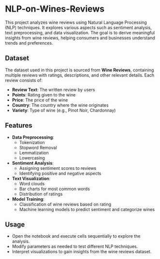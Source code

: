 # NLP-on-Wines-Reviews

This project analyzes wine reviews using Natural Language Processing (NLP) techniques. It explores various aspects such as sentiment analysis, text preprocessing, and data visualization. The goal is to derive meaningful insights from wine reviews, helping consumers and businesses understand trends and preferences.

## Dataset
The dataset used in this project is sourced from **Wine Reviews**, containing multiple reviews with ratings, descriptions, and other relevant details. Each review consists of:
- **Review Text**: The written review by users
- **Points**: Rating given to the wine
- **Price**: The price of the wine
- **Country**: The country where the wine originates
- **Variety**: Type of wine (e.g., Pinot Noir, Chardonnay)

## Features
- **Data Preprocessing**:
  - Tokenization
  - Stopword Removal
  - Lemmatization
  - Lowercasing
- **Sentiment Analysis**:
  - Assigning sentiment scores to reviews
  - Identifying positive and negative aspects
- **Text Visualization**:
  - Word clouds
  - Bar charts for most common words
  - Distribution of ratings
- **Model Training**:
  - Classification of wine reviews based on rating
  - Machine learning models to predict sentiment and categorize wines

## Usage
- Open the notebook and execute cells sequentially to explore the analysis.
- Modify parameters as needed to test different NLP techniques.
- Interpret visualizations to gain insights from the wine reviews dataset.


